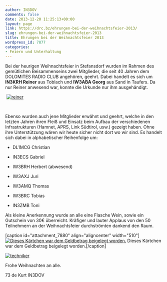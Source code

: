 ```yaml
---
author: IN3DOV
comments: false
date: 2013-12-20 11:25:13+00:00
layout: page
link: https://drc.bz/ehrungen-bei-der-weihnachtsfeier-2013/
slug: ehrungen-bei-der-weihnachtsfeier-2013
title: Ehrungen bei der Weihnachtsfeier 2013
wordpress_id: 7877
categories:
- Feiern und Unterhaltung
---
```


Bei der heurigen Weihnachtsfeier in Stefansdorf wurden im Rahmen des gemütlichen Beisammenseins zwei Mitglieder, die seit 40 Jahren dem DOLOMITES RADIO CLUB angehören, geehrt. Dabei handelt es sich um **IN3KRH Reiner** aus Toblach und **IW3ABA Georg** aus Sand in Taufers. Da nur Reiner anwesend war, konnte die Urkunde nur ihm ausgehändigt. 


 [![reiner](https://drc.bz/wp-content/uploads/2013/12/reiner.jpg)](https://drc.bz/wp-content/uploads/2013/12/reiner.jpg)


 

Ebenso wurden auch jene Mitglieder erwähnt und geehrt, welche in den letzten Jahren ihren Fleiß und Einsatz beim Aufbau der verschiedenen Infrastrukturen (Hamnet, APRS, Link Südtirol, usw.) gezeigt haben. Ohne ihre Unterstützung wären wir heute sicher nicht dort wo wir sind. Es handelt sich dabei in alphabetischer Reihenfolge um:



	
  * DL1MCG Christian

	
  * IN3ECS Gabriel

	
  * IW3BRH Herbert (abwesend)

	
  * IW3AXJ Juri

	
  * IW3AMQ Thomas

	
  * IW3BRC Tobias

	
  * IN3ZMB Toni


Als kleine Anerkennung wurde an alle eine Flasche Wein, sowie ein Gutschein von 30€ überreicht. Kräfiger und lauter Applaus von den 50 Teilnehmern an der Weihnachtsfeier durchströmten dankend den Raum.

[caption id="attachment_7880" align="aligncenter" width="510"][![Dieses Kärtchen war dem Geldbetrag beigelegt worden.](https://drc.bz/wp-content/uploads/2013/12/karte.jpg)](https://drc.bz/wp-content/uploads/2013/12/karte.jpg) Dieses Kärtchen war dem Geldbetrag beigelegt worden.[/caption]




[![techniker](https://drc.bz/wp-content/uploads/2013/12/techniker.jpg)](https://drc.bz/wp-content/uploads/2013/12/techniker.jpg)


Frohe Weihnachten an alle.

73 de Kurt IN3DOV
